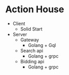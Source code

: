 # Action House

- Client
  - Solid Start
- Server
  - Gateway
    - Golang + Gql 
  - Search api
    - Golang + grpc 
  - Bidding api
    - Golang + grpc 
